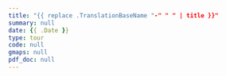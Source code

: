 ```yaml
---
title: "{{ replace .TranslationBaseName "-" " " | title }}"
summary: null
date: {{ .Date }}
type: tour
code: null
gmaps: null
pdf_doc: null
---
```

